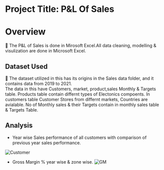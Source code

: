 
# Project Title: P&L Of Sales 
# Overview
📌 The P&L of Sales is done in Mirosoft Excel.All data cleaning, modelling & visulization are done in Microsoft Excel.<br>

<h2>Dataset Used</h2>
📌 The dataset utilized in this has its origins in the Sales data folder, and it contains data from 2019 to 2021.<br>
The data in this have Customers, market, product,sales Monthly & Targets table.
Products table contain differnt types of Electonics compoents. In customers table Customer Stores from differnt markets, Countries are avialable.
No of Monthly sales & their Targets contain in monthly sales table & Targets Table. 

<H2>Analysis</H2>


- Year wise Sales performance of all customers with comparison of previous year sales performance.

![Customer](https://github.com/vinayakswami/Portfolio/assets/64587304/1629764c-c741-47a3-9647-d1365e3d0615)


- Gross Margin % year wise & zone wise.
  ![GM](https://github.com/vinayakswami/Portfolio/assets/64587304/2338625e-51be-40d4-ab33-bf88c3e342e6)
